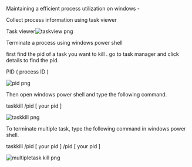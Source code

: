 
Maintaining a efficient process utilization on windows - 

Collect process information using task viewer

Task viewer![taskview png](https://user-images.githubusercontent.com/71600146/119292253-a58efa00-bc6d-11eb-9bd3-ff93c6605620.png)

Terminate a process using windows power shell

first find the pid of a task you want to kill . go to task manager and click details to find the pid.

PID ( process ID )

![pid png](https://user-images.githubusercontent.com/71600146/119293400-fa337480-bc6f-11eb-8e11-2809f3e47db4.png)

Then open windows power shell and type the following command.

taskkill /pid [ your pid ]

![taskkill png](https://user-images.githubusercontent.com/71600146/119293751-b1c88680-bc70-11eb-8789-bef20c8a51b8.png)

To terminate multiple task, type the following command in windows power shell.

taskkill /pid [ your pid ] /pid [ your pid ]

![multipletask kill png](https://user-images.githubusercontent.com/71600146/119293878-f05e4100-bc70-11eb-859f-98df939ca4c6.png)

